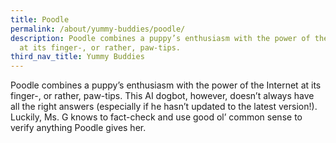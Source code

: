 ```yaml
---
title: Poodle
permalink: /about/yummy-buddies/poodle/
description: Poodle combines a puppy’s enthusiasm with the power of the Internet
  at its finger-, or rather, paw-tips.
third_nav_title: Yummy Buddies
---
```

Poodle combines a puppy’s enthusiasm with the power of the Internet at its finger-, or rather, paw-tips. This AI dogbot, however, doesn’t always have all the right answers (especially if he hasn’t updated to the latest version!). Luckily, Ms. G knows to fact-check and use good ol’ common sense to verify anything Poodle gives her.